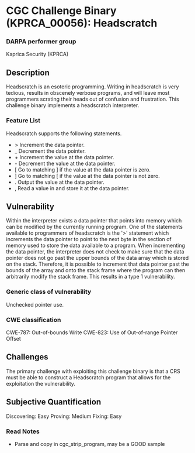 # CGC Challenge Binary (KPRCA_00056): Headscratch

### DARPA performer group
Kaprica Security (KPRCA)

## Description
Headscratch is an esoteric programming. Writing in headscratch is very tedious,
results in obscenely verbose programs, and will leave most programmers scrating
their heads out of confusion and frustration. This challenge binary implements
a headscratch interpreter.

### Feature List
  Headscratch supports the following statements.
  
   * \> Increment the data pointer.
   * _ Decrement the data pointer.
   * \+ Increment the value at the data pointer.
   * \- Decrement the value at the data pointer.
   * [  Go to matching ] if the value at the data pointer is zero.
   * ]  Go to matching [ if the value at the data pointer is not zero.
   * . Output the value at the data pointer.
   * , Read a value in and store it at the data pointer.

## Vulnerability

Within the interpreter exists a data pointer that points into memory which can
be modified by the currently running program. One of the statements available
to programmers of headscratch is the '>' statement which increments the data
pointer to point to the next byte in the section of memory used to store the
data available to a program. When incrementing the data pointer, the
interpreter does not check to make sure that the data pointer does not go past
the upper bounds of the data array which is stored on the stack. Therefore, it
is possible to increment that data pointer past the bounds of the array and
onto the stack frame where the program can then arbitrarily modify the stack
frame. This results in a type 1 vulnerability.

### Generic class of vulnerability

Unchecked pointer use.

### CWE classification

CWE-787: Out-of-bounds Write
CWE-823: Use of Out-of-range Pointer Offset

## Challenges
The primary challenge with exploiting this challenge binary is that a CRS must
be able to construct a Headscratch program that allows for the exploitation the
vulnerability.

## Subjective Quantification
Discovering: Easy
Proving: Medium
Fixing: Easy


### Read Notes

* Parse and copy in cgc_strip_program, may be a GOOD sample